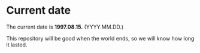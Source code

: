 # Current date

The current date is **1997.08.15.** (YYYY.MM.DD.)

This repository will be good when the world ends, so we will know how long it lasted.